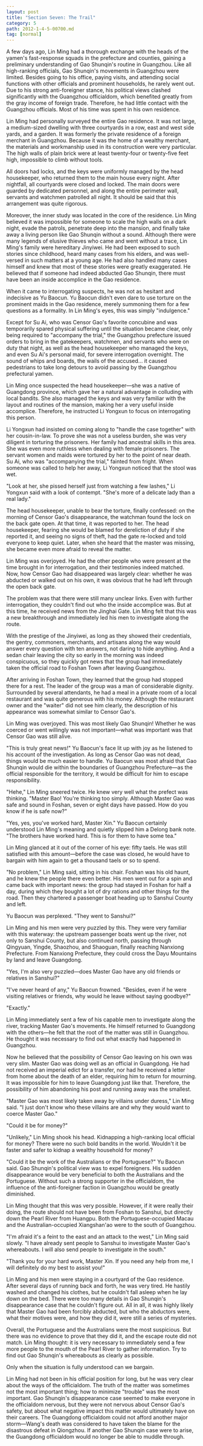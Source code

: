 ```yaml
---
layout: post
title: "Section Seven: The Trail"
category: 5
path: 2012-1-4-5-00700.md
tag: [normal]
---
```


A few days ago, Lin Ming had a thorough exchange with the heads of the yamen's fast-response squads in the prefecture and counties, gaining a preliminary understanding of Gao Shunqin's routine in Guangzhou. Like all high-ranking officials, Gao Shunqin's movements in Guangzhou were limited. Besides going to his office, paying visits, and attending social functions with other officials and prominent households, he rarely went out. Due to his strong anti-foreigner stance, his political views clashed significantly with the Guangzhou officialdom, which benefited greatly from the gray income of foreign trade. Therefore, he had little contact with the Guangzhou officials. Most of his time was spent in his own residence.

Lin Ming had personally surveyed the entire Gao residence. It was not large, a medium-sized dwelling with three courtyards in a row, east and west side yards, and a garden. It was formerly the private residence of a foreign merchant in Guangzhou. Because it was the home of a wealthy merchant, the materials and workmanship used in its construction were very particular. The high walls of plain brick were at least twenty-four or twenty-five feet high, impossible to climb without tools.

All doors had locks, and the keys were uniformly managed by the head housekeeper, who returned them to the main house every night. After nightfall, all courtyards were closed and locked. The main doors were guarded by dedicated personnel, and along the entire perimeter wall, servants and watchmen patrolled all night. It should be said that this arrangement was quite rigorous.

Moreover, the inner study was located in the core of the residence. Lin Ming believed it was impossible for someone to scale the high walls on a dark night, evade the patrols, penetrate deep into the mansion, and finally take away a living person like Gao Shunqin without a sound. Although there were many legends of elusive thieves who came and went without a trace, Lin Ming's family were hereditary Jinyiwei. He had been exposed to such stories since childhood, heard many cases from his elders, and was well-versed in such matters at a young age. He had also handled many cases himself and knew that most of these stories were greatly exaggerated. He believed that if someone had indeed abducted Gao Shunqin, there must have been an inside accomplice in the Gao residence.

When it came to interrogating suspects, he was not as hesitant and indecisive as Yu Baocun. Yu Baocun didn't even dare to use torture on the prominent maids in the Gao residence, merely summoning them for a few questions as a formality. In Lin Ming's eyes, this was simply "indulgence."

Except for Su Ai, who was Censor Gao's favorite concubine and was temporarily spared physical suffering until the situation became clear, only being required to "accompany the trial," the Guangzhou prefecture issued orders to bring in the gatekeepers, watchmen, and servants who were on duty that night, as well as the head housekeeper who managed the keys, and even Su Ai's personal maid, for severe interrogation overnight. The sound of whips and boards, the wails of the accused... it caused pedestrians to take long detours to avoid passing by the Guangzhou prefectural yamen.

Lin Ming once suspected the head housekeeper—she was a native of Guangdong province, which gave her a natural advantage in colluding with local bandits. She also managed the keys and was very familiar with the layout and routines of the mansion, making her a very useful inside accomplice. Therefore, he instructed Li Yongxun to focus on interrogating this person.

Li Yongxun had insisted on coming along to "handle the case together" with her cousin-in-law. To prove she was not a useless burden, she was very diligent in torturing the prisoners. Her family had ancestral skills in this area. She was even more ruthless when dealing with female prisoners. The servant women and maids were tortured by her to the point of near death. Su Ai, who was "accompanying the trial," fainted from fright. When someone was called to help her away, Li Yongxun noticed that the stool was wet.

"Look at her, she pissed herself just from watching a few lashes," Li Yongxun said with a look of contempt. "She's more of a delicate lady than a real lady."

The head housekeeper, unable to bear the torture, finally confessed: on the morning of Censor Gao's disappearance, the watchman found the lock on the back gate open. At that time, it was reported to her. The head housekeeper, fearing she would be blamed for dereliction of duty if she reported it, and seeing no signs of theft, had the gate re-locked and told everyone to keep quiet. Later, when she heard that the master was missing, she became even more afraid to reveal the matter.

Lin Ming was overjoyed. He had the other people who were present at the time brought in for interrogation, and their testimonies indeed matched. Now, how Censor Gao had disappeared was largely clear: whether he was abducted or walked out on his own, it was obvious that he had left through the open back gate.

The problem was that there were still many unclear links. Even with further interrogation, they couldn't find out who the inside accomplice was. But at this time, he received news from the Jinghai Gate. Lin Ming felt that this was a new breakthrough and immediately led his men to investigate along the route.

With the prestige of the Jinyiwei, as long as they showed their credentials, the gentry, commoners, merchants, and artisans along the way would answer every question with ten answers, not daring to hide anything. And a sedan chair leaving the city so early in the morning was indeed conspicuous, so they quickly got news that the group had immediately taken the official road to Foshan Town after leaving Guangzhou.

After arriving in Foshan Town, they learned that the group had stopped there for a rest. The leader of the group was a man of considerable dignity. Surrounded by several attendants, he had a meal in a private room of a local restaurant and was quite generous with his money. Although the restaurant owner and the "waiter" did not see him clearly, the description of his appearance was somewhat similar to Censor Gao's.

Lin Ming was overjoyed. This was most likely Gao Shunqin! Whether he was coerced or went willingly was not important—what was important was that Censor Gao was still alive.

"This is truly great news!" Yu Baocun's face lit up with joy as he listened to his account of the investigation. As long as Censor Gao was not dead, things would be much easier to handle. Yu Baocun was most afraid that Gao Shunqin would die within the boundaries of Guangzhou Prefecture—as the official responsible for the territory, it would be difficult for him to escape responsibility.

"Hehe," Lin Ming sneered twice. He knew very well what the prefect was thinking. "Master Bao! You're thinking too simply. Although Master Gao was safe and sound in Foshan, seven or eight days have passed. How do you know if he is safe now?"

"Yes, yes, you've worked hard, Master Xin." Yu Baocun certainly understood Lin Ming's meaning and quietly slipped him a Delong bank note. "The brothers have worked hard. This is for them to have some tea."

Lin Ming glanced at it out of the corner of his eye: fifty taels. He was still satisfied with this amount—before the case was closed, he would have to bargain with him again to get a thousand taels or so to spend.

"No problem," Lin Ming said, sitting in his chair. Foshan was his old haunt, and he knew the people there even better. His men went out for a spin and came back with important news: the group had stayed in Foshan for half a day, during which they bought a lot of dry rations and other things for the road. Then they chartered a passenger boat heading up to Sanshui County and left.

Yu Baocun was perplexed. "They went to Sanshui?"

Lin Ming and his men were very puzzled by this. They were very familiar with this waterway: the upstream passenger boats went up the river, not only to Sanshui County, but also continued north, passing through Qingyuan, Yingde, Shaozhou, and Shaoguan, finally reaching Nanxiong Prefecture. From Nanxiong Prefecture, they could cross the Dayu Mountains by land and leave Guangdong.

"Yes, I'm also very puzzled—does Master Gao have any old friends or relatives in Sanshui?"

"I've never heard of any," Yu Baocun frowned. "Besides, even if he were visiting relatives or friends, why would he leave without saying goodbye?"

"Exactly."

Lin Ming immediately sent a few of his capable men to investigate along the river, tracking Master Gao's movements. He himself returned to Guangdong with the others—he felt that the root of the matter was still in Guangzhou. He thought it was necessary to find out what exactly had happened in Guangzhou.

Now he believed that the possibility of Censor Gao leaving on his own was very slim. Master Gao was doing well as an official in Guangdong. He had not received an imperial edict for a transfer, nor had he received a letter from home about the death of an elder, requiring him to return for mourning. It was impossible for him to leave Guangdong just like that. Therefore, the possibility of him abandoning his post and running away was the smallest.

"Master Gao was most likely taken away by villains under duress," Lin Ming said. "I just don't know who these villains are and why they would want to coerce Master Gao."

"Could it be for money?"

"Unlikely," Lin Ming shook his head. Kidnapping a high-ranking local official for money? There were no such bold bandits in the world. Wouldn't it be faster and safer to kidnap a wealthy household for money?

"Could it be the work of the Australians or the Portuguese?" Yu Baocun said. Gao Shunqin's political view was to expel foreigners. His sudden disappearance would be very beneficial to both the Australians and the Portuguese. Without such a strong supporter in the officialdom, the influence of the anti-foreigner faction in Guangzhou would be greatly diminished.

Lin Ming thought that this was very possible. However, if it were really their doing, the route should not have been from Foshan to Sanshui, but directly down the Pearl River from Huangpu. Both the Portuguese-occupied Macau and the Australian-occupied Xiangshan'ao were to the south of Guangzhou.

"I'm afraid it's a feint to the east and an attack to the west," Lin Ming said slowly. "I have already sent people to Sanshui to investigate Master Gao's whereabouts. I will also send people to investigate in the south."

"Thank you for your hard work, Master Xin. If you need any help from me, I will definitely do my best to assist you!"

Lin Ming and his men were staying in a courtyard of the Gao residence. After several days of running back and forth, he was very tired. He hastily washed and changed his clothes, but he couldn't fall asleep when he lay down on the bed. There were too many details in Gao Shunqin's disappearance case that he couldn't figure out. All in all, it was highly likely that Master Gao had been forcibly abducted, but who the abductors were, what their motives were, and how they did it, were still a series of mysteries.

Overall, the Portuguese and the Australians were the most suspicious. But there was no evidence to prove that they did it, and the escape route did not match. Lin Ming thought: it is very necessary to immediately send a few more people to the mouth of the Pearl River to gather information. Try to find out Gao Shunqin's whereabouts as clearly as possible.

Only when the situation is fully understood can we bargain.

Lin Ming had not been in his official position for long, but he was very clear about the ways of the officialdom. The truth of the matter was sometimes not the most important thing; how to minimize "trouble" was the most important. Gao Shunqin's disappearance case seemed to make everyone in the officialdom nervous, but they were not nervous about Censor Gao's safety, but about what negative impact this matter would ultimately have on their careers. The Guangdong officialdom could not afford another major storm—Wang's death was considered to have taken the blame for the disastrous defeat in Qiongzhou. If another Gao Shunqin case were to arise, the Guangdong officialdom would no longer be able to muddle through.